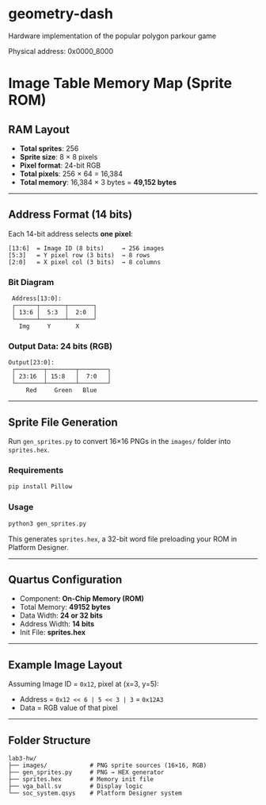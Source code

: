 # geometry-dash
Hardware implementation of the popular polygon parkour game

Physical address: 0x0000_8000

# Image Table Memory Map (Sprite ROM)

## RAM Layout

- **Total sprites**: 256  
- **Sprite size**: 8 × 8 pixels  
- **Pixel format**: 24-bit RGB  
- **Total pixels**: 256 × 64 = 16,384  
- **Total memory**: 16,384 × 3 bytes = **49,152 bytes**

---

## Address Format (14 bits)

Each 14-bit address selects **one pixel**:

```
[13:6]  = Image ID (8 bits)     → 256 images
[5:3]   = Y pixel row (3 bits)  → 8 rows
[2:0]   = X pixel col (3 bits)  → 8 columns
```

### Bit Diagram

```
 Address[13:0]:
 ┌──────┬───────┬───────┐
 │ 13:6 │  5:3  │  2:0  │
 └──────┴───────┴───────┘
   Img     Y       X
```

### Output Data: 24 bits (RGB)

```
Output[23:0]:
 ┌────────┬────────┬────────┐
 │ 23:16  │ 15:8   │  7:0   │
 └────────┴────────┴────────┘
     Red     Green   Blue
```

---

## Sprite File Generation

Run `gen_sprites.py` to convert 16×16 PNGs in the `images/` folder into `sprites.hex`.

### Requirements

```bash
pip install Pillow
```

### Usage

```bash
python3 gen_sprites.py
```

This generates `sprites.hex`, a 32-bit word file preloading your ROM in Platform Designer.

---

## Quartus Configuration

- Component: **On-Chip Memory (ROM)**
- Total Memory: **49152 bytes**
- Data Width: **24 or 32 bits**
- Address Width: **14 bits**
- Init File: **sprites.hex**

---

## Example Image Layout

Assuming Image ID = `0x12`, pixel at (x=3, y=5):

- Address = `0x12 << 6 | 5 << 3 | 3` = `0x12A3`  
- Data = RGB value of that pixel

---

## Folder Structure

```
lab3-hw/
├── images/            # PNG sprite sources (16×16, RGB)
├── gen_sprites.py     # PNG → HEX generator
├── sprites.hex        # Memory init file
├── vga_ball.sv        # Display logic
└── soc_system.qsys    # Platform Designer system
```

